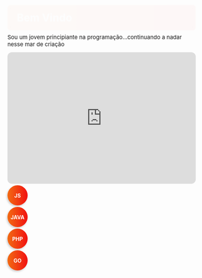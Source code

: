 <head>
  <style>
    @keyframes showWelcome {
      from {
        opacity: 0;
        transform: translateY(16px);
      }
      to {
        opacity: 1;
      }
  }
    .welcome {
      margin-bottom: 24px;
      animation: 1s showWelcome ease-in-out;
background: linear-gradient(to right, #f26b13, #f11111);
 padding: 16px 24px; 
 border-radius: 8px; box-shadow: -4px 4px 10px rgba(0, 0, 0, 0.1);
backdrop-filter: blur(5px);
-webkit-backdrop-filter: blur(5px);
border: 1px solid rgba(255, 255, 255, 0.3); color:white;
    }
    .icon {
      padding: 2px;
      background: #117baa;
      width: 30px;
      height: 30px;
      padding: 12px;
      display: flex;
      justify-content: center;
      align-items: center;
      margin: 4px 0;
      border-radius: 30px;
      background: linear-gradient(to right, #f26b13, #f11111);
      font-weight: 700;
      color: white;
      cursor: pointer;
      position: relative;
      overflow: hidden;
      box-shadow: -2px 3px 5px #ccc;
    }
    .icon:hover > .glass{
      delay: 1s;
      height: 100%;
      width: 100%;
      display: block;
      position: absolute;
      bottom:0;
      z-index: 2;
    }
    .glass {
      display: none;
      float: none;
      background: rgba(0,0,0,.2);
      animation: showWelcome 500ms ease-in-out;
      border-radius: 30px;
    }
  </style>
 </head>
<div>

  <h1 class="welcome">Bem Vindo</h1>
  <div style='font-size: 15px; margin-bottom: 12px'>Sou um jovem principiante na programação...continuando a nadar nesse mar de criação</div>

<div id="embed-iframe">
<iframe style="border-radius:12px" src="https://open.spotify.com/embed/album/2KSWrd22LGc0Hmqs2Z5i7z?utm_source=generator" width="100%" height="352" frameBorder="0" allowfullscreen="" allow="autoplay; clipboard-write; encrypted-media; fullscreen; picture-in-picture" loading="lazy"></iframe>
</div>

<div class="icon">JS <div class="glass"></div>
</div>

<div class="icon">JAVA <div class="glass"></div></div>

<div class="icon">PHP <div class="glass"></div></div>

<div class="icon">GO <div class="glass"></div></div>
</div>
